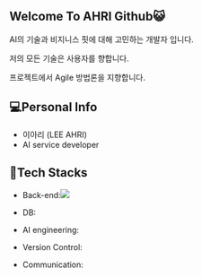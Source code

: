 ## Welcome To AHRI Github😺

AI의 기술과 비지니스 핏에 대해 고민하는 개발자 입니다.

저의 모든 기술은 사용자를 향합니다.

프로젝트에서 Agile 방법론을 지향합니다. 

## 💻Personal Info
- 이아리 (LEE AHRI)
- AI service developer

## 💊Tech Stacks
- Back-end:<img src="https://img.shields.io/badge/Django-{green}?style={plastic}&logo={Django}&logoColor={092E20}"/>

- DB:
- AI engineering:
- Version Control: 
- Communication:
